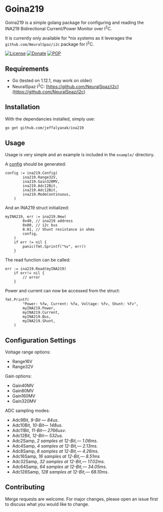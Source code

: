 # Goina219

Goina219 is a simple golang package for configuring and reading the INA219 Bidirectional Current/Power Monitor over I<sup>2</sup>C.

It is currently only available for *nix systems as it leverages the `github.com/NeuralSpaz/i2c` package for I<sup>2</sup>C.

[![License](https://img.shields.io/github/license/JeffAlyanak/goina219.svg)](https://github.com/jeffalyanak/goina219/blob/master/LICENSE.txt)
[![Donate](https://img.shields.io/badge/donate--green.svg)](https://jeff.alyanak.ca/donate)
[![PGP](https://img.shields.io/keybase/pgp/jeffalyanak.svg?label=pgp)](https://jeff.alyanak.ca/pgp)

## Requirements
 * Go (tested on 1.12.1, may work on older)
 * NeuralSpaz I<sup>2</sup>C: [https://github.com/NeuralSpaz/i2c](https://github.com/NeuralSpaz/i2c)

## Installation

With the dependancies installed, simply use:

```bash
go get github.com/jeffalyanak/ina219

```

## Usage

Usage is very simple and an example is included in the `example/` directory.

A [config](#configuration-settings) should be generated:


```golang
config := ina219.Config(
		ina219.Range32V,
		ina219.Gain320MV,
		ina219.Adc12Bit,
		ina219.Adc12Bit,
		ina219.ModeContinuous,
	)
```

And an INA219 struct initialized:

```golang
myINA219, err := ina219.New(
		0x40, // ina219 address
		0x00, // i2c bus
		0.01, // Shunt resistance in ohms
		config,
	)
	if err != nil {
		panic(fmt.Sprintf("%v", err))
	}
```

The read function can be called:

```golang
err := ina219.Read(myINA219)
	if err!= nil {
		// error
	}
```

Power and current can now be accessed from the struct:

```golang
fmt.Printf(
		"Power: %fw, Current: %fa, Voltage: %fv, Shunt: %fv",
		myINA219.Power,
		myINA219.Current,
		myINA219.Bus,
		myINA219.Shunt,
	)
```

## Configuration Settings

Voltage range options:


* Range16V
* Range32V

Gain options:

* Gain40MV
* Gain80MV
* Gain160MV 
* Gain320MV

ADC sampling modes:

* Adc9Bit, _9-Bit — 84us_.
* Adc10Bit, _10-Bit— 148us_.
* Adc11Bit, _11-Bit— 2766usv_.
* Adc12Bit, _12-Bit— 532us_.
* Adc2Samp, _2 samples at 12-Bit,— 1.06ms_.
* Adc4Samp, _4 samples at 12-Bit,— 2.13ms_.
* Adc8Samp, _8 samples at 12-Bit,— 4.26ms_.
* Adc16Samp, _16 samples at 12-Bit,— 8.51ms_
* Adc32Samp, _32 samples at 12-Bit,— 17.02ms_.
* Adc64Samp, _64 samples at 12-Bit,— 34.05ms_.
* Adc128Samp, _128 samples at 12-Bit,— 68.10ms_.

## Contributing
Merge requests are welcome. For major changes, please open an issue first to discuss what you would like to change.
